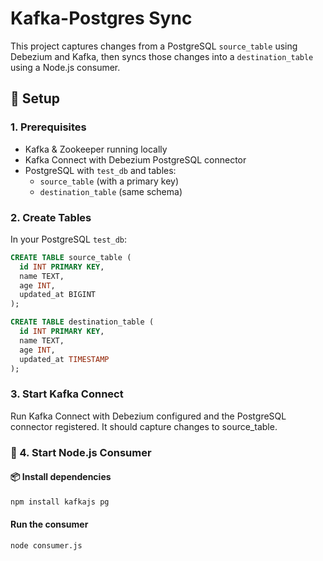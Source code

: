 # Kafka-Postgres Sync

This project captures changes from a PostgreSQL `source_table` using Debezium and Kafka, then syncs those changes into a `destination_table` using a Node.js consumer.

## 🔧 Setup

### 1. Prerequisites

- Kafka & Zookeeper running locally
- Kafka Connect with Debezium PostgreSQL connector
- PostgreSQL with `test_db` and tables:
  - `source_table` (with a primary key)
  - `destination_table` (same schema)

### 2. Create Tables

In your PostgreSQL `test_db`:

```sql
CREATE TABLE source_table (
  id INT PRIMARY KEY,
  name TEXT,
  age INT,
  updated_at BIGINT
);

CREATE TABLE destination_table (
  id INT PRIMARY KEY,
  name TEXT,
  age INT,
  updated_at TIMESTAMP
);
```
### 3. Start Kafka Connect

Run Kafka Connect with Debezium configured and the PostgreSQL connector registered. It should capture changes to source_table.

### 🚀 4. Start Node.js Consumer

#### 📦 Install dependencies

```bash
npm install kafkajs pg
```

#### Run the consumer

```bash 
node consumer.js
```



